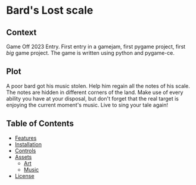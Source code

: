 # Bard's Lost scale

## Context

Game Off 2023 Entry. First entry in a gamejam, first pygame project, first *big* game project. 
The game is written using python and pygame-ce.

## Plot

A poor bard got his music stolen. Help him regain all the notes of his scale. The notes are hidden in different corners
of the land. Make use of every ability you have at your disposal, but don't forget that the real target is enjoying the 
current moment's music. Live to sing your tale again!


## Table of Contents

- [Features](#features)
- [Installation](#installation)
- [Controls](#controls)
- [Assets](#assets)
  - [Art](#art)
  - [Music](#music)
- [License](#license)

